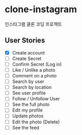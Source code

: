 # clone-instagram
인스타그램 클론 코딩 프로젝트

##  User Stories

- [x] Create account
- [ ] Create Secret
- [ ] Confirm Secret (Log in)
- [ ] Like / Unlike a photo
- [ ] Comment on a photo
- [ ] Search by user
- [ ] Search by location
- [ ] See user profile
- [ ] Follow / Unfollow User
- [ ] See the full photo
- [ ] Edit my profile
- [ ] Update photos
- [ ] Edit the photo (Delete)
- [ ] See the feed